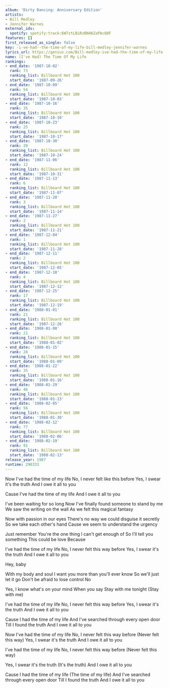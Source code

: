 ```yaml
---
album: 'Dirty Dancing: Anniversary Edition'
artists:
- Bill Medley
- Jennifer Warnes
external_ids:
  spotify: spotify:track:6W7ztLBiRzBN46ZaPAcQ0F
features: []
first_released_as_single: false
key: -i-ve-had--the-time-of-my-life-bill-medley-jennifer-warnes
lyrics_url: https://genius.com/Bill-medley-ive-had-the-time-of-my-life-lyrics
name: (I've Had) The Time Of My Life
rankings:
- end_date: '1987-10-02'
  rank: 73
  ranking_list: Billboard Hot 100
  start_date: '1987-09-26'
- end_date: '1987-10-09'
  rank: 54
  ranking_list: Billboard Hot 100
  start_date: '1987-10-03'
- end_date: '1987-10-16'
  rank: 35
  ranking_list: Billboard Hot 100
  start_date: '1987-10-10'
- end_date: '1987-10-23'
  rank: 25
  ranking_list: Billboard Hot 100
  start_date: '1987-10-17'
- end_date: '1987-10-30'
  rank: 20
  ranking_list: Billboard Hot 100
  start_date: '1987-10-24'
- end_date: '1987-11-06'
  rank: 12
  ranking_list: Billboard Hot 100
  start_date: '1987-10-31'
- end_date: '1987-11-13'
  rank: 6
  ranking_list: Billboard Hot 100
  start_date: '1987-11-07'
- end_date: '1987-11-20'
  rank: 3
  ranking_list: Billboard Hot 100
  start_date: '1987-11-14'
- end_date: '1987-11-27'
  rank: 2
  ranking_list: Billboard Hot 100
  start_date: '1987-11-21'
- end_date: '1987-12-04'
  rank: 1
  ranking_list: Billboard Hot 100
  start_date: '1987-11-28'
- end_date: '1987-12-11'
  rank: 2
  ranking_list: Billboard Hot 100
  start_date: '1987-12-05'
- end_date: '1987-12-18'
  rank: 4
  ranking_list: Billboard Hot 100
  start_date: '1987-12-12'
- end_date: '1987-12-25'
  rank: 17
  ranking_list: Billboard Hot 100
  start_date: '1987-12-19'
- end_date: '1988-01-01'
  rank: 21
  ranking_list: Billboard Hot 100
  start_date: '1987-12-26'
- end_date: '1988-01-08'
  rank: 21
  ranking_list: Billboard Hot 100
  start_date: '1988-01-02'
- end_date: '1988-01-15'
  rank: 28
  ranking_list: Billboard Hot 100
  start_date: '1988-01-09'
- end_date: '1988-01-22'
  rank: 35
  ranking_list: Billboard Hot 100
  start_date: '1988-01-16'
- end_date: '1988-01-29'
  rank: 46
  ranking_list: Billboard Hot 100
  start_date: '1988-01-23'
- end_date: '1988-02-05'
  rank: 56
  ranking_list: Billboard Hot 100
  start_date: '1988-01-30'
- end_date: '1988-02-12'
  rank: 77
  ranking_list: Billboard Hot 100
  start_date: '1988-02-06'
- end_date: '1988-02-19'
  rank: 91
  ranking_list: Billboard Hot 100
  start_date: '1988-02-13'
release_year: 1987
runtime: 290333
---
```

Now I've had the time of my life
No, I never felt like this before
Yes, I swear it's the truth
And I owe it all to you

Cause I've had the time of my life
And I owe it all to you


I've been waiting for so long
Now I've finally found someone to stand by me
We saw the writing on the wall
As we felt this magical fantasy

Now with passion in our eyes
There's no way we could disguise it secretly
So we take each other's hand
Cause we seem to understand the urgency


Just remember
You're the one thing
I can't get enough of
So I'll tell you something
This could be love
Because


I've had the time of my life
No, I never felt this way before
Yes, I swear it's the truth
And I owe it all to you

Hey, baby


With my body and soul
I want you more than you'll ever know
So we'll just let it go
Don't be afraid to lose control
No

Yes, I know what's on your mind
When you say
Stay with me tonight
(Stay with me)

I've had the time of my life
No, I never felt this way before
Yes, I swear it's the truth
And I owe it all to you

Cause I had the time of my life
And I've searched through every open door
Till I found the truth
And I owe it all to you


Now I've had the time of my life
No, I never felt this way before
(Never felt this way)
Yes, I swear it's the truth
And I owe it all to you


I've had the time of my life
No, I never felt this way before
(Never felt this way)

Yes, I swear it's the truth
(It's the truth)
And I owe it all to you

Cause I had the time of my life
(The time of my life)
And I've searched through every open door
Till I found the truth
And I owe it all to you
